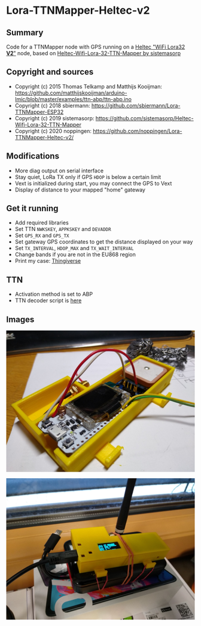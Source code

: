 # Lora-TTNMapper-Heltec-v2

## Summary

Code for a TTNMapper node with GPS running on a [Heltec "WiFi Lora32 **V2**"](https://heltec.org/project/wifi-lora-32/) node, based on [Heltec-Wifi-Lora-32-TTN-Mapper by sistemasorp](https://github.com/sistemasorp/Heltec-Wifi-Lora-32-TTN-Mapper)

## Copyright and sources

* Copyright (c) 2015 Thomas Telkamp and Matthijs Kooijman: https://github.com/matthijskooijman/arduino-lmic/blob/master/examples/ttn-abp/ttn-abp.ino
* Copyright (c) 2018 sbiermann: https://github.com/sbiermann/Lora-TTNMapper-ESP32
* Copyright (c) 2019 sistemasorp: https://github.com/sistemasorp/Heltec-Wifi-Lora-32-TTN-Mapper
* Copyright (c) 2020 noppingen: https://github.com/noppingen/Lora-TTNMapper-Heltec-v2/

## Modifications

* More diag output on serial interface
* Stay quiet, LoRa TX only if GPS `HDOP` is below a certain limit
* Vext is initialized during start, you may connect the GPS to Vext
* Display of distance to your mapped "home" gateway

## Get it running

* Add required libraries
* Set TTN `NWKSKEY`, `APPKSKEY` and `DEVADDR`
* Set `GPS_RX` and `GPS_TX`
* Set gateway GPS coordinates to get the distance displayed on your way
* Set `TX_INTERVAL`, `HDOP_MAX` and `TX_WAIT_INTERVAL`
* Change bands if you are not in the EU868 region
* Print my case: [Thingiverse](https://www.thingiverse.com/thing:4145143)

## TTN

* Activation method is set to ABP
* TTN decoder script is [here](TTN-decoder.script)

## Images

![Mapper Node #1](ttnmapper_esp32_01.jpg)

![Mapper Node #2](ttnmapper_esp32_02.jpg)

